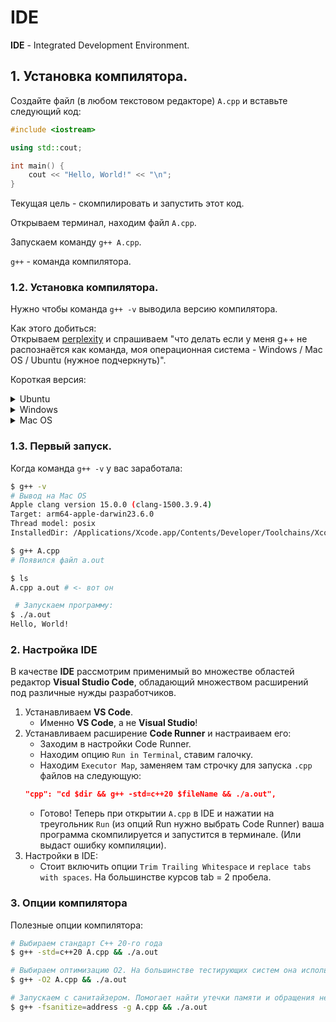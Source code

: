 # IDE

**IDE** - Integrated Development Environment.

## 1. Установка компилятора.

Создайте файл (в любом текстовом редакторе) `A.cpp` и вставьте следующий код:

```cpp
#include <iostream>

using std::cout;

int main() {
    cout << "Hello, World!" << "\n";
}

```

Текущая цель - скомпилировать и запустить этот код.

Открываем терминал, находим файл `A.cpp`.

Запускаем команду `g++ A.cpp`.

`g++` - команда компилятора.

### 1.2. Установка компилятора.

Нужно чтобы команда `g++ -v` выводила версию компилятора.

Как этого добиться:\
Открываем [perplexity](https://www.perplexity.ai/) и спрашиваем "что делать если у меня g++ не распознаётся как команда, моя операционная система - Windows / Mac OS / Ubuntu (нужное подчеркнуть)".

Короткая версия:


<details>
<summary> Ubuntu </summary>
GCC обычно установлен по умолчанию.

Если нет, установите через терминал:
```sh
$ sudo apt update
$ sudo apt install build-essential
```

Проверьте командой:
```sh
g++ --version
```
</details>

<details>
<summary> Windows </summary>
Если нужен именно gcc/g++, можно установить MinGW или MSYS2.

Для MinGW: скачайте и установите MinGW, затем добавьте его bin-папку в переменную окружения PATH.

Проверьте установку в консоли командой:
```sh
g++ --version
```

</details>

<details>
<summary> Mac OS </summary>

Установите Homebrew, введя в терминале команду:
```sh
/bin/bash -c "$(curl -fsSL https://raw.githubusercontent.com/Homebrew/install/HEAD/install.sh)"
```

После установки Homebrew установите GCC командой:
```sh
brew install gcc
```

Для использования gcc как g++ по умолчанию выполните:
```sh
cd /opt/homebrew/bin
ln -s g++-12 g++
```

Проверьте установку:
```sh
g++ --version
```

</details>



### 1.3. Первый запуск.

Когда команда `g++ -v` у вас заработала:

```sh
$ g++ -v
# Вывод на Mac OS
Apple clang version 15.0.0 (clang-1500.3.9.4)
Target: arm64-apple-darwin23.6.0
Thread model: posix
InstalledDir: /Applications/Xcode.app/Contents/Developer/Toolchains/XcodeDefault.xctoolchain/usr/bin

$ g++ A.cpp
# Появился файл a.out

$ ls
A.cpp a.out # <- вот он

 # Запускаем программу:
$ ./a.out
Hello, World!
```

### 2. Настройка IDE

В качестве **IDE** рассмотрим применимый во множестве областей редактор **Visual Studio Code**, обладающий множеством расширений под различные нужды разработчиков.

1. Устанавливаем **VS Code**.
    - Именно **VS Code**, а не **Visual Studio**!
2. Устанавливаем расширение **Code Runner** и настраиваем его:
    - Заходим в настройки Code Runner.
    - Находим опцию `Run in Terminal`, ставим галочку.
    - Находим `Executor Map`, заменяем там строчку для запуска `.cpp` файлов на следующую:
    ```json
    "cpp": "cd $dir && g++ -std=c++20 $fileName && ./a.out",
    ```
    - Готово! Теперь при открытии `A.cpp` в IDE и нажатии на треугольник `Run` (из опций Run нужно выбрать Code Runner) ваша программа скомпилируется и запустится в терминале. (Или выдаст ошибку компиляции).
3. Настройки в IDE:
    - Стоит включить опции `Trim Trailing Whitespace` и `replace tabs with spaces`. На большинстве курсов tab = 2 пробела.

### 3. Опции компилятора

Полезные опции компилятора:

```sh
# Выбираем стандарт C++ 20-го года
$ g++ -std=c++20 A.cpp && ./a.out

# Выбираем оптимизацию O2. На большинстве тестирующих систем она используется.
$ g++ -O2 A.cpp && ./a.out

# Запускаем с санитайзером. Помогает найти утечки памяти и обращения не к своей памяти. (Т.е. когда ловим Runtime Error). Замедляет работу программы, на большом тесте просто упадёт из-за оверхеда санитайзера, используйте на маленьких тестах.
$ g++ -fsanitize=address -g A.cpp && ./a.out
```

